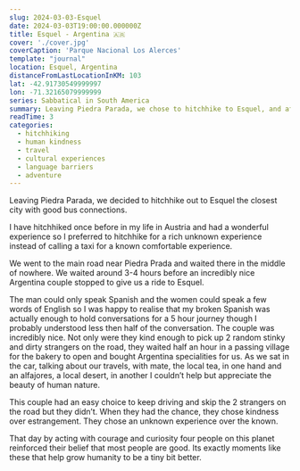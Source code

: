 ```yaml
---
slug: 2024-03-03-Esquel
date: 2024-03-03T19:00:00.000000Z
title: Esquel - Argentina 🇦🇷
cover: './cover.jpg'
coverCaption: 'Parque Nacional Los Alerces'
template: "journal"
location: Esquel, Argentina
distanceFromLastLocationInKM: 103
lat: -42.91730549999997
lon: -71.32165079999999
series: Sabbatical in South America
summary: Leaving Piedra Parada, we chose to hitchhike to Esquel, and after hours of waiting, a kind Argentine couple gave us a ride, sharing local treats and warm conversations, reinforcing my belief in the goodness of people and the beauty of choosing kindness and curiosity over comfort.
readTime: 3
categories:
  - hitchhiking
  - human kindness
  - travel
  - cultural experiences
  - language barriers
  - adventure
---
```


Leaving Piedra Parada, we decided to hitchhike out to Esquel the closest city with good bus connections.

I have hitchhiked once before in my life in Austria and had a wonderful experience so I preferred to hitchhike for a rich unknown experience instead of calling a taxi for a known comfortable experience. 

We went to the main road near Piedra Prada and waited there in the middle of nowhere. We waited around 3-4 hours before an incredibly nice Argentina couple stopped to give us a ride to Esquel.

The man could only speak Spanish and the women could speak a few words of English so I was happy to realise that my broken Spanish was actually enough to hold conversations for a 5 hour journey though I probably understood less then half of the conversation. The couple was incredibly nice. Not only were they kind enough to pick up 2 random stinky and dirty strangers on the road, they waited half an hour in a passing village for the bakery to open and bought Argentina specialities for us. As we sat in the car, talking about our travels, with mate, the local tea, in one hand and an alfajores, a local desert, in another I couldn’t help but appreciate the beauty of human nature.

This couple had an easy choice to keep driving and skip the 2 strangers on the road but they didn’t. When they had the chance, they chose kindness over estrangement. They chose an unknown experience over the known.

That day by acting with courage and curiosity four people on this planet reinforced their belief that most people are good. Its exactly moments like these that help grow humanity to be a tiny bit better.